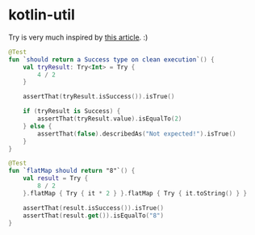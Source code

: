 # kotlin-util
Try is very much inspired by [this article](https://www.javacodegeeks.com/2017/12/kotlin-try-type-functional-exception-handling.html). :)

``` kotlin
@Test
fun `should return a Success type on clean execution`() {
    val tryResult: Try<Int> = Try {
        4 / 2
    }

    assertThat(tryResult.isSuccess()).isTrue()

    if (tryResult is Success) {
        assertThat(tryResult.value).isEqualTo(2)
    } else {
        assertThat(false).describedAs("Not expected!").isTrue()
    }
}

@Test
fun `flatMap should return "8"`() {
    val result = Try {
        8 / 2
    }.flatMap { Try { it * 2 } }.flatMap { Try { it.toString() } }

    assertThat(result.isSuccess()).isTrue()
    assertThat(result.get()).isEqualTo("8")
}
```
